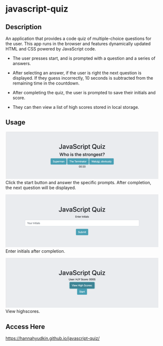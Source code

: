 # javascript-quiz

## Description

An application that provides a code quiz of multiple-choice questions for the user.  This app runs
in the browser and features dynamically updated HTML and CSS powered by JavaScript code.


* The user presses start, and is prompted with a question and a series of answers. 

* After selecting an answer, if the user is right the next question is displayed. If they guess 
incorrectly, 10 seconds is subtracted from the remaining time in the countdown. 

* After completing the quiz, the user is prompted to save their initials and score. 

* They can then view a list of high scores stored in local storage.

## Usage

![Image1](https://github.com/HannahYudkin/javascript-quiz/blob/master/Assets/picture1.png)
Click the start  button and answer the specific prompts. After completion, the next question will be displayed. 

![Image2](https://github.com/HannahYudkin/javascript-quiz/blob/master/Assets/picture2.png)
Enter initials after completion.

![Image3](https://github.com/HannahYudkin/javascript-quiz/blob/master/Assets/picture3.png)
View highscores.

## Access Here
https://hannahyudkin.github.io/javascript-quiz/
